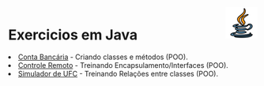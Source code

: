 <img src="java-icon.png" width="64px" height="64px" align="right">

# Exercicios em Java
 
 <li><a href="https://github.com/lfalvespe/Exercicios-Java/tree/main/Conta%20Bancaria" target="_blank">Conta Bancária</a>
  - Criando classes e métodos (POO). 
 </li>
 
  <li><a href="https://github.com/lfalvespe/Exercicios-Java/tree/main/Controle%20Remoto" target="_blank">Controle Remoto</a>
  - Treinando Encapsulamento/Interfaces (POO). 
  </li>
 
   <li><a href="https://github.com/lfalvespe/Exercicios-Java/tree/main/UFC" target="_blank">Simulador de UFC</a>
  - Treinando Relações entre classes (POO). 
  </li>
 
 </ol>
